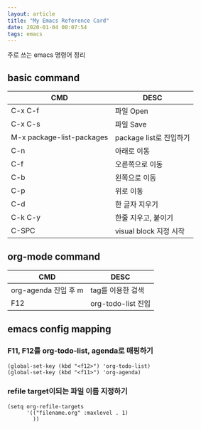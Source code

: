 ```yaml
---
layout: article
title: "My Emacs Reference Card"
date: 2020-01-04 00:07:54
tags: emacs
---
```


주로 쓰는 emacs 명령어 정리

## basic command

| CMD	                         | DESC                      |
|--------------------------------|---------------------------|
| C-x C-f                        | 파일 Open                 |
| C-x C-s                        | 파일 Save                 |
| M-x package-list-packages      | package list로 진입하기   |
| C-n                            | 아래로 이동               |
| C-f                            | 오른쪽으로 이동           |
| C-b                            | 왼쪽으로 이동             |
| C-p                            | 위로 이동                 |
| C-d                            | 한 글자 지우기            |
| C-k C-y                        | 한줄 지우고, 붙이기       |
| C-SPC                          | visual block 지정 시작    |


## org-mode command

| CMD	                         | DESC                      |
|--------------------------------|---------------------------|
| org-agenda 진입 후 m           | tag를 이용한 검색         |
| F12                            | org-todo-list 진입        |


## emacs config mapping

### F11, F12를 org-todo-list, agenda로 매핑하기
~~~elisp
(global-set-key (kbd "<f12>") 'org-todo-list)
(global-set-key (kbd "<f11>") 'org-agenda)
~~~

### refile target이되는 파일 이름 지정하기
~~~elisp
(setq org-refile-targets
      '(("filename.org" :maxlevel . 1)
        ))
~~~
